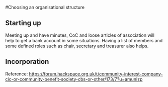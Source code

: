 #Choosing an organisational structure

## Starting up

Meeting up and have minutes, CoC and loose articles of association will help to get a bank account in some situations. Having a list of members and some defined roles such as chair, secretary and treasurer also helps. 

## Incorporation

Reference: https://forum.hackspace.org.uk/t/community-interest-company-cic-or-community-benefit-society-cbs-or-other/173/7?u=amunizp

